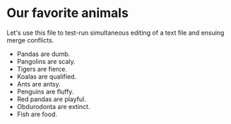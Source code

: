 # Our favorite animals

Let's use this file to test-run simultaneous editing of a text file and ensuing merge conflicts. 

- Pandas are dumb.
- Pangolins are scaly.
- Tigers are fierce.
- Koalas are qualified.
- Ants are antsy.
- Penguins are fluffy.
- Red pandas are playful.
- Obdurodonta are extinct.
- Fish are food.
